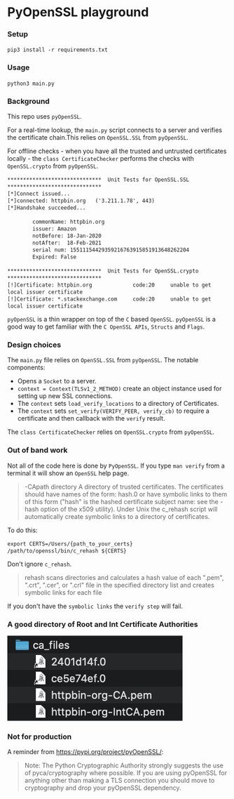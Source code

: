 # PyOpenSSL playground

### Setup
`pip3 install -r requirements.txt`
### Usage
`python3 main.py`
### Background
This repo uses `pyOpenSSL`.  

For a real-time lookup, the `main.py` script connects to a server and verifies the certificate chain.This relies on `OpenSSL.SSL` from `pyOpenSSL`.  

For offline checks - when you have all the trusted and untrusted certificates locally - the `class CertificateChecker` performs the checks with `OpenSSL.crypto` from `pyOpenSSL`.



```
******************************	Unit Tests for OpenSSL.SSL	******************************
[*]Connect issued...
[*]connected: httpbin.org	('3.211.1.78', 443)
[*]Handshake succeeded...

        commonName: httpbin.org
        issuer: Amazon
        notBefore: 18-Jan-2020
        notAfter:  18-Feb-2021
        serial num: 15511154429359216763915851913648262204
        Expired: False
        
******************************	Unit Tests for OpenSSL.crypto	******************************
[!]Certificate:	httpbin.org		        code:20		unable to get local issuer certificate
[!]Certificate:	*.stackexchange.com		code:20		unable to get local issuer certificate
```

`pyOpenSSL` is a thin wrapper on top of the `C` based `OpenSSL`.  `pyOpenSSL` is a good way to get familiar with the `C OpenSSL APIs`, `Structs` and `Flags`.  

### Design choices
The `main.py` file relies on `OpenSSL.SSL` from `pyOpenSSL`.  The notable components:
  - Opens a `Socket` to a server.
  - `context = Context(TLSv1_2_METHOD)` create an object instance used for setting up new SSL connections.
  - The `context` sets `load_verify_locations` to a directory of Certificates.
  - The `context` sets `set_verify(VERIFY_PEER, verify_cb)` to require a certificate and then callback with the `verify` result.

The `class CertificateChecker` relies on `OpenSSL.crypto` from `pyOpenSSL`.

### Out of band work
Not all of the code here is done by `PyOpenSSL`. If you type `man verify` from a terminal it will show an `OpenSSL` help page.

> -CApath directory
>     A directory of trusted certificates. The certificates should have names of
>     the form: hash.0 or have symbolic links to them of this form ("hash" is the
>     hashed certificate subject name: see the -hash option of the x509 utility).
>     Under Unix the c_rehash script will automatically create symbolic links to a
>     directory of certificates.

To do this:
```
export CERTS=/Users/{path_to_your_certs}
/path/to/openssl/bin/c_rehash ${CERTS}
```
Don't ignore `c_rehash`.

> rehash scans directories and calculates a hash value of each ".pem", ".crt", ".cer", or ".crl" file in the specified directory list and creates symbolic links for each file

If you don't have the `symbolic links` the `verify step` will fail.

### A good directory of Root and Int Certificate Authorities

![ca-files](/images/2020/11/ca-files.png)

### Not for production
A reminder from https://pypi.org/project/pyOpenSSL/:

> Note: The Python Cryptographic Authority strongly suggests the use of pyca/cryptography where possible. If you are using pyOpenSSL for anything other than making a TLS connection you should move to cryptography and drop your pyOpenSSL dependency.


